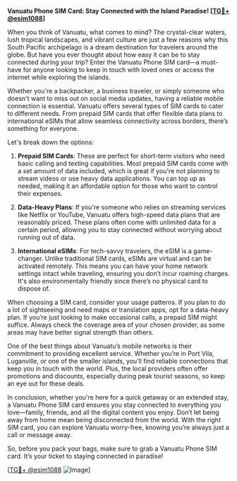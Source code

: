 **Vanuatu Phone SIM Card: Stay Connected with the Island Paradise! [[TG💪+ @esim1088](https://t.me/s/esim1088)]**

When you think of Vanuatu, what comes to mind? The crystal-clear waters, lush tropical landscapes, and vibrant culture are just a few reasons why this South Pacific archipelago is a dream destination for travelers around the globe. But have you ever thought about how easy it can be to stay connected during your trip? Enter the Vanuatu Phone SIM card—a must-have for anyone looking to keep in touch with loved ones or access the internet while exploring the islands.

Whether you're a backpacker, a business traveler, or simply someone who doesn't want to miss out on social media updates, having a reliable mobile connection is essential. Vanuatu offers several types of SIM cards to cater to different needs. From prepaid SIM cards that offer flexible data plans to international eSIMs that allow seamless connectivity across borders, there’s something for everyone.

Let's break down the options:

1. **Prepaid SIM Cards**: These are perfect for short-term visitors who need basic calling and texting capabilities. Most prepaid SIM cards come with a set amount of data included, which is great if you're not planning to stream videos or use heavy data applications. You can top up as needed, making it an affordable option for those who want to control their expenses.

2. **Data-Heavy Plans**: If you're someone who relies on streaming services like Netflix or YouTube, Vanuatu offers high-speed data plans that are reasonably priced. These plans often come with unlimited data for a certain period, allowing you to stay connected without worrying about running out of data.

3. **International eSIMs**: For tech-savvy travelers, the eSIM is a game-changer. Unlike traditional SIM cards, eSIMs are virtual and can be activated remotely. This means you can have your home network settings intact while traveling, ensuring you don’t incur roaming charges. It's also environmentally friendly since there’s no physical card to dispose of.

When choosing a SIM card, consider your usage patterns. If you plan to do a lot of sightseeing and need maps or translation apps, opt for a data-heavy plan. If you’re just looking to make occasional calls, a prepaid SIM might suffice. Always check the coverage area of your chosen provider, as some areas may have better signal strength than others.

One of the best things about Vanuatu’s mobile networks is their commitment to providing excellent service. Whether you’re in Port Vila, Luganville, or one of the smaller islands, you’ll find reliable connections that keep you in touch with the world. Plus, the local providers often offer promotions and discounts, especially during peak tourist seasons, so keep an eye out for these deals.

In conclusion, whether you're here for a quick getaway or an extended stay, a Vanuatu Phone SIM card ensures you stay connected to everything you love—family, friends, and all the digital content you enjoy. Don’t let being away from home mean being disconnected from the world. With the right SIM card, you can explore Vanuatu worry-free, knowing you’re always just a call or message away.

So, before you pack your bags, make sure to grab a Vanuatu Phone SIM card. It’s your ticket to staying connected in paradise!

[[TG💪+ @esim1088](https://t.me/s/esim1088) ![Image](https://i.postimg.cc/Y0z9fWf4/image.png)]